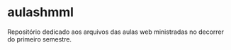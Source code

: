 # aulashmml
Repositório dedicado aos arquivos das aulas web ministradas no decorrer do primeiro semestre.
